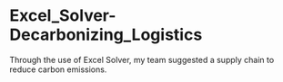 # Excel_Solver-Decarbonizing_Logistics
Through the use of Excel Solver, my team suggested a supply chain to reduce carbon emissions.
